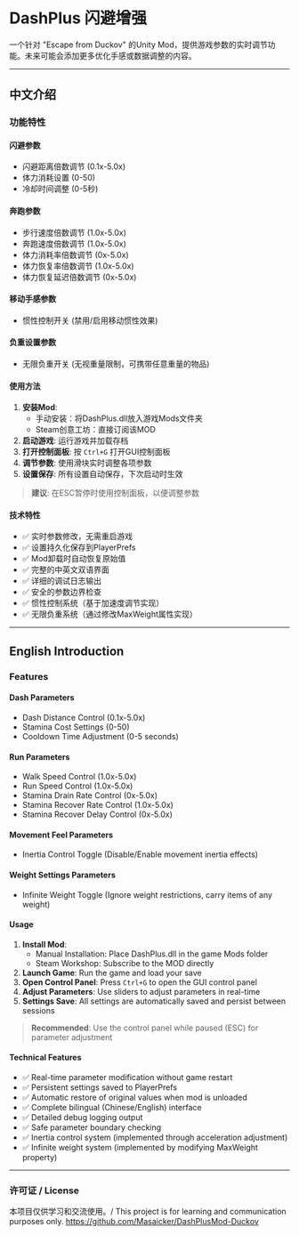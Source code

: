 # DashPlus 闪避增强

一个针对 "Escape from Duckov" 的Unity Mod，提供游戏参数的实时调节功能。未来可能会添加更多优化手感或数据调整的内容。

---

## 中文介绍

### 功能特性

#### 闪避参数
- 闪避距离倍数调节 (0.1x-5.0x)
- 体力消耗设置 (0-50)
- 冷却时间调整 (0-5秒)

#### 奔跑参数
- 步行速度倍数调节 (1.0x-5.0x)
- 奔跑速度倍数调节 (1.0x-5.0x)
- 体力消耗率倍数调节 (0x-5.0x)
- 体力恢复率倍数调节 (1.0x-5.0x)
- 体力恢复延迟倍数调节 (0x-5.0x)

#### 移动手感参数
- 惯性控制开关 (禁用/启用移动惯性效果)

#### 负重设置参数
- 无限负重开关 (无视重量限制，可携带任意重量的物品)

#### 使用方法
1. **安装Mod**:
   - 手动安装：将DashPlus.dll放入游戏Mods文件夹
   - Steam创意工坊：直接订阅该MOD
2. **启动游戏**: 运行游戏并加载存档
3. **打开控制面板**: 按 `Ctrl+G` 打开GUI控制面板
4. **调节参数**: 使用滑块实时调整各项参数
5. **设置保存**: 所有设置自动保存，下次启动时生效

> **建议**: 在ESC暂停时使用控制面板，以便调整参数

#### 技术特性
- ✅ 实时参数修改，无需重启游戏
- ✅ 设置持久化保存到PlayerPrefs
- ✅ Mod卸载时自动恢复原始值
- ✅ 完整的中英文双语界面
- ✅ 详细的调试日志输出
- ✅ 安全的参数边界检查
- ✅ 惯性控制系统（基于加速度调节实现）
- ✅ 无限负重系统（通过修改MaxWeight属性实现）

---

## English Introduction

### Features

#### Dash Parameters
- Dash Distance Control (0.1x-5.0x)
- Stamina Cost Settings (0-50)
- Cooldown Time Adjustment (0-5 seconds)

#### Run Parameters
- Walk Speed Control (1.0x-5.0x)
- Run Speed Control (1.0x-5.0x)
- Stamina Drain Rate Control (0x-5.0x)
- Stamina Recover Rate Control (1.0x-5.0x)
- Stamina Recover Delay Control (0x-5.0x)

#### Movement Feel Parameters
- Inertia Control Toggle (Disable/Enable movement inertia effects)

#### Weight Settings Parameters
- Infinite Weight Toggle (Ignore weight restrictions, carry items of any weight)

#### Usage
1. **Install Mod**:
   - Manual Installation: Place DashPlus.dll in the game Mods folder
   - Steam Workshop: Subscribe to the MOD directly
2. **Launch Game**: Run the game and load your save
3. **Open Control Panel**: Press `Ctrl+G` to open the GUI control panel
4. **Adjust Parameters**: Use sliders to adjust parameters in real-time
5. **Settings Save**: All settings are automatically saved and persist between sessions

> **Recommended**: Use the control panel while paused (ESC) for parameter adjustment

#### Technical Features
- ✅ Real-time parameter modification without game restart
- ✅ Persistent settings saved to PlayerPrefs
- ✅ Automatic restore of original values when mod is unloaded
- ✅ Complete bilingual (Chinese/English) interface
- ✅ Detailed debug logging output
- ✅ Safe parameter boundary checking
- ✅ Inertia control system (implemented through acceleration adjustment)
- ✅ Infinite weight system (implemented by modifying MaxWeight property)

---

### 许可证 / License
本项目仅供学习和交流使用。/ This project is for learning and communication purposes only.
https://github.com/Masaicker/DashPlusMod-Duckov